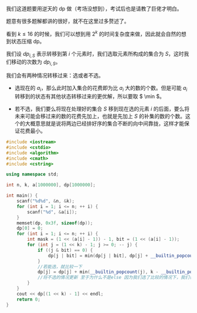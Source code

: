 我们这道题要用逆天的 dp 做（考场没想到），考试后也是请教了巨佬才明白。

题意有很多题解都讲的很好，就不在这里过多赘述了。

看到 $k \leq 16$ 的时候，我们可以想到用 $2^k$ 的时间复杂度来做，因此就会自然的想到状态压缩 dp。

我们设 $dp_{i,S}$ 表示转移到第 $i$ 个元素时，我们选取元素所构成的集合为 $S$，这时我们移动的次数为 $dp_{i,S}$。

我们会有两种情况转移过来：选或者不选。

- 选现在的 $a_i$，那么此时加入集合的花费即为比 $a_i$ 大的数的个数。但是可能 $a_i$ 转移到的状态有其他状态转移过来的更优解，所以要取 $ \min $。

- 若不选，我们要么将现在处理好的集合 $S$ 移到现在选的元素 $i$ 的后面，要么将未来可能会移过来的数的花费先加上，也就是先加上 $S$ 的补集的数的个数。这个的大概意思就是说将两边已经排好序的集合不断的向中间靠拢，这样才能保证花费最小。

```cpp
#include <iostream>
#include <cstdio>
#include <algorithm>
#include <cmath>
#include <cstring>

using namespace std;

int n, k, a[1000000], dp[1000000];

int main() {
	scanf("%d%d", &n, &k);
	for (int i = 1; i <= n; ++ i) {
		scanf("%d", &a[i]);
	}
	memset(dp, 0x3f, sizeof(dp));
	dp[0] = 0;
	for (int i = 1; i <= n; ++ i) {
		int mask = (1 << (a[i] - 1)) - 1, bit = (1 << (a[i] - 1));
		for (int j = (1 << k) - 1; j >= 0; -- j) {
			if ((j & bit) == 0) {
				dp[j | bit] = min(dp[j | bit], dp[j] + __builtin_popcount(j & (~mask)));
			}
			//若能选，就比较一下 
			dp[j] = dp[j] + min(__builtin_popcount(j), k - __builtin_popcount(j));
			//将不选的情况更新 至于为什么不是else 因为我们选了比较的情况下，我们也可以重新选择不选 
		}
	}
	cout << dp[(1 << k) - 1] << endl;
	return 0;
} 
```